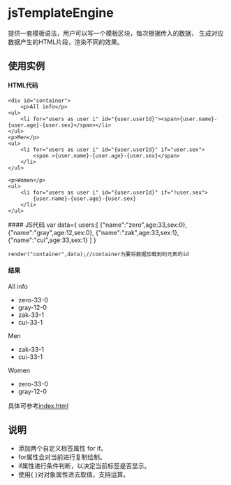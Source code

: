 # jsTemplateEngine
提供一套模板语法，用户可以写一个模板区块，每次根据传入的数据，
生成对应数据产生的HTML片段，渲染不同的效果。

## 使用实例
#### HTML代码
    <div id="container">
	    <p>All info</p>
	<ul>
		<li for="users as user i" id="{user.userId}"><span>{user.name}-{user.age}-{user.sex}</span></li>
	</ul>
	<p>Men</p>
	<ul>
		<li for="users as user i" id="{user.userId}" if="user.sex">
			<span >{user.name}-{user.age}-{user.sex}</span>
		</li>
	</ul>
	
	<p>Women</p>
	<ul>
		<li for="users as user i" id="{user.userId}" if="!user.sex">
			{user.name}-{user.age}-{user.sex}
		</li>
	</ul>
</div>
#### JS代码
    var data={
        users:[
                {"name":"zero",age:33,sex:0},
                {"name":"gray",age:12,sex:0},
		        {"name":"zak",age:33,sex:1},
		        {"name":"cui",age:33,sex:1}
		    ]
		}  
	
    render("container",data);//container为要将数据加载到的元素的id	
    

#### 结果

<div id="container"><p>All info</p><ul><li id="undefined"><span>zero-33-0</span></li><li id="undefined"><span>gray-12-0</span></li><li id="undefined"><span>zak-33-1</span></li><li id="undefined"><span>cui-33-1</span></li></ul><p>Men</p><ul><li id="undefined"><span>zak-33-1</span></li><li id="undefined"><span>cui-33-1</span></li></ul><p>Women</p><ul><li id="undefined">
					zero-33-0
				</li><li id="undefined">
					gray-12-0
				</li></ul></div>

具体可参考[index.html](./index.html)

## 说明
- 添加两个自定义标签属性 for if。
- for属性会对当前进行复制绘制。
- if属性进行条件判断，以决定当前标签是否显示。
- 使用{  }对对象属性进去取值，支持运算。